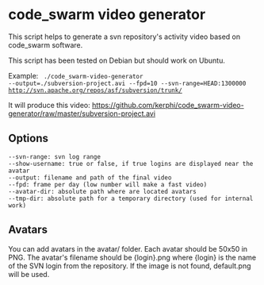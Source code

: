 # code_swarm video generator

This script helps to generate a svn repository's activity video based on code_swarm software.

This script has been tested on Debian but should work on Ubuntu.

Example:
<code>
./code_swarm-video-generator --output=./subversion-project.avi --fpd=10 --svn-range=HEAD:1300000 http://svn.apache.org/repos/asf/subversion/trunk/
</code>

It will produce this video:
https://github.com/kerphi/code_swarm-video-generator/raw/master/subversion-project.avi


## Options

    --svn-range: svn log range 
    --show-username: true or false, if true logins are displayed near the avatar
    --output: filename and path of the final video
    --fpd: frame per day (low number will make a fast video)
    --avatar-dir: absolute path where are located avatars
    --tmp-dir: absolute path for a temporary directory (used for internal work)

## Avatars

You can add avatars in the avatar/ folder. Each avatar should be 50x50 in PNG. The avatar's filename should be {login}.png where {login} is the name of the SVN login from the repository. If the image is not found, default.png will be used.